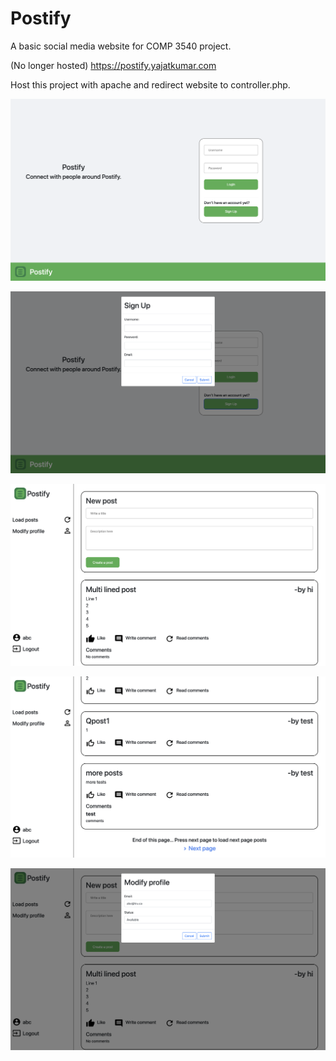 # Postify
A basic social media website for COMP 3540 project.

(No longer hosted)
https://postify.yajatkumar.com

Host this project with apache and redirect website to controller.php.


![alt text](https://github.com/YAJATapps/Postify/raw/main/screenshots/1.png)  

![alt text](https://github.com/YAJATapps/Postify/raw/main/screenshots/2.png)  

![alt text](https://github.com/YAJATapps/Postify/raw/main/screenshots/3.png)  

![alt text](https://github.com/YAJATapps/Postify/raw/main/screenshots/4.png)  

![alt text](https://github.com/YAJATapps/Postify/raw/main/screenshots/5.png)  